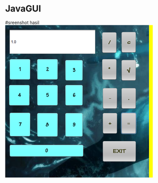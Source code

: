 # JavaGUI
#sreenshot hasil
![alt text](https://github.com/havindabimo1234/JavaGUI/blob/master/Kalkulator%2005_09_2018%2008.15.13.png?raw=true)
